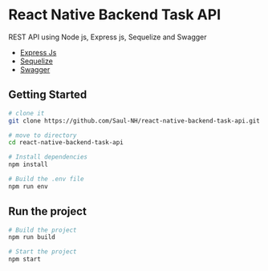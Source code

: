 # React Native Backend Task API 

REST API using Node js, Express js, Sequelize and Swagger  

- [Express Js](https://expressjs.com/ "Express Js")
- [Sequelize](https://sequelize.org/)
- [Swagger](https://www.npmjs.com/package/swagger-jsdoc "swagger-jsdoc")

Getting Started
---------------

```sh
# clone it
git clone https://github.com/Saul-NH/react-native-backend-task-api.git

# move to directory
cd react-native-backend-task-api

# Install dependencies
npm install

# Build the .env file
npm run env
```

Run the project
---------------

```sh
# Build the project
npm run build

# Start the project
npm start

```

